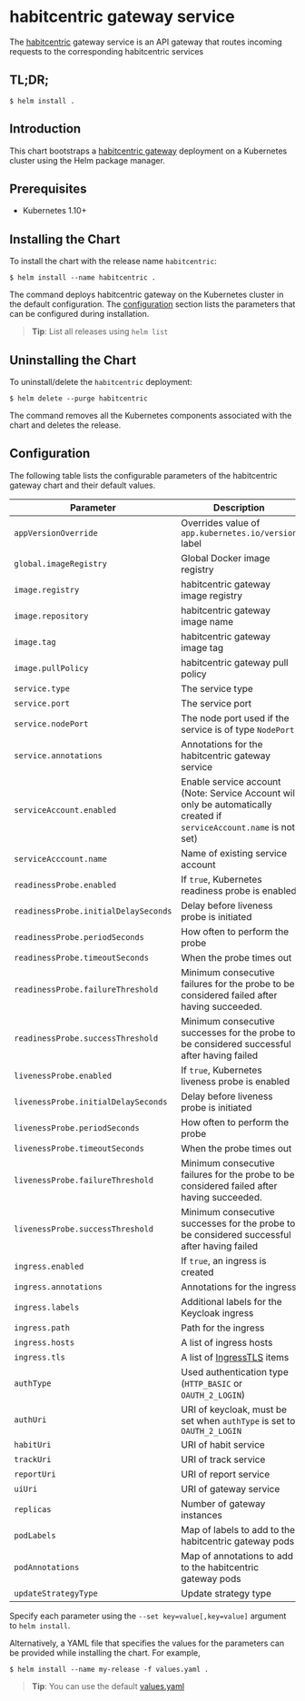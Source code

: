 # habitcentric gateway service

The [habitcentric](https://confluence.codecentric.de/display/HAB/habitcentric) gateway service 
is an API gateway that routes incoming requests to the corresponding habitcentric services

## TL;DR;

```console
$ helm install .
```

## Introduction

This chart bootstraps a [habitcentric gateway](https://gitlab.com/habitcentric/habitcentric/-/tree/main/services/gateway) deployment
on a Kubernetes cluster using the Helm package manager.

## Prerequisites

- Kubernetes 1.10+

## Installing the Chart

To install the chart with the release name `habitcentric`:

```console
$ helm install --name habitcentric .
```

The command deploys habitcentric gateway on the Kubernetes cluster in the default configuration.
The [configuration](#configuration) section lists the parameters that can be configured during 
installation.

> **Tip**: List all releases using `helm list`

## Uninstalling the Chart

To uninstall/delete the `habitcentric` deployment:

```console
$ helm delete --purge habitcentric
```

The command removes all the Kubernetes components associated with the chart and deletes the release.

## Configuration

The following table lists the configurable parameters of the habitcentric gateway chart and their 
default values.

| Parameter                            | Description                                                                                                                               | Default                             |
|--------------------------------------|-------------------------------------------------------------------------------------------------------------------------------------------|-------------------------------------|
| `appVersionOverride`                 | Overrides value of `app.kubernetes.io/version` label                                                                                      | `nil`                               |
| `global.imageRegistry`               | Global Docker image registry                                                                                                              | `nil`                               |
| `image.registry`                     | habitcentric gateway image registry                                                                                                       | `ghcr.io`                           |
| `image.repository`                   | habitcentric gateway image name                                                                                                           | `codecentric/habitcentric/gateway`  |
| `image.tag`                          | habitcentric gateway image tag                                                                                                            | `latest`                            |
| `image.pullPolicy`                   | habitcentric gateway pull policy                                                                                                          | `Always`                            |
| `service.type`                       | The service type                                                                                                                          | `NodePort`                          |
| `service.port`                       | The service port                                                                                                                          | `9000`                              |
| `service.nodePort`                   | The node port used if the service is of type `NodePort`                                                                                   | `nil`                               |
| `service.annotations`                | Annotations for the habitcentric gateway service                                                                                          | `{}`                                |
| `serviceAccount.enabled`             | Enable service account (Note: Service Account will only be automatically created if `serviceAccount.name` is not set)                     | `false`                             |
| `serviceAcccount.name`               | Name of existing service account                                                                                                          | `nil`                               |
| `readinessProbe.enabled`             | If `true`, Kubernetes readiness probe is enabled                                                                                          | `true`                              |
| `readinessProbe.initialDelaySeconds` | Delay before liveness probe is initiated                                                                                                  | 20                                  |
| `readinessProbe.periodSeconds`       | How often to perform the probe                                                                                                            | 120                                 |
| `readinessProbe.timeoutSeconds`      | When the probe times out                                                                                                                  | 5                                   |
| `readinessProbe.failureThreshold`    | Minimum consecutive failures for the probe to be considered failed after having succeeded.                                                | 6                                   |
| `readinessProbe.successThreshold`    | Minimum consecutive successes for the probe to be considered successful after having failed                                               | 1                                   |
| `livenessProbe.enabled`              | If `true`, Kubernetes liveness probe is enabled                                                                                           | `true`                              |
| `livenessProbe.initialDelaySeconds`  | Delay before liveness probe is initiated                                                                                                  | 40                                  |
| `livenessProbe.periodSeconds`        | How often to perform the probe                                                                                                            | 120                                 |
| `livenessProbe.timeoutSeconds`       | When the probe times out                                                                                                                  | 5                                   |
| `livenessProbe.failureThreshold`     | Minimum consecutive failures for the probe to be considered failed after having succeeded.                                                | 6                                   |
| `livenessProbe.successThreshold`     | Minimum consecutive successes for the probe to be considered successful after having failed                                               | 1                                   |
| `ingress.enabled`                    | If `true`, an ingress is created                                                                                                          | `false`                             |
| `ingress.annotations`                | Annotations for the ingress                                                                                                               | `{}`                                |
| `ingress.labels`                     | Additional labels for the Keycloak ingress                                                                                                | `{}`                                |
| `ingress.path`                       | Path for the ingress                                                                                                                      | `/`                                 |
| `ingress.hosts`                      | A list of ingress hosts                                                                                                                   | `[habitcentric.demo]`               |
| `ingress.tls`                        | A list of [IngressTLS](https://v1-9.docs.kubernetes.io/docs/reference/generated/kubernetes-api/v1.9/#ingresstls-v1beta1-extensions) items | `[]`                                |
| `authType`                           | Used authentication type (`HTTP_BASIC` or `OAUTH_2_LOGIN`)                                                                                | `HTTP_BASIC`                        |
| `authUri`                            | URI of keycloak, must be set when `authType` is set to `OAUTH_2_LOGIN`                                                                    | `http://habitcentric-keycloak:8080` |
| `habitUri`                           | URI of habit service                                                                                                                      | `http://habitcentric-habit:9001`    |
| `trackUri`                           | URI of track service                                                                                                                      | `http://habitcentric-track:9002`    |
| `reportUri`                          | URI of report service                                                                                                                     | `http://habitcentric-report:9003`   |
| `uiUri`                              | URI of gateway service                                                                                                                    | `http://habitcentric-ui:9004`       |
| `replicas`                           | Number of gateway instances                                                                                                               | 1                                   |
| `podLabels`                          | Map of labels to add to the habitcentric gateway pods                                                                                     | `{}`                                |
| `podAnnotations`                     | Map of annotations to add to the habitcentric gateway pods                                                                                | `{}`                                |
| `updateStrategyType`                 | Update strategy type                                                                                                                      | `RollingUpdate`                     |

Specify each parameter using the `--set key=value[,key=value]` argument to `helm install`.

Alternatively, a YAML file that specifies the values for the parameters can be provided while 
installing the chart. For example,

```console
$ helm install --name my-release -f values.yaml .
```

> **Tip**: You can use the default [values.yaml](values.yaml)
